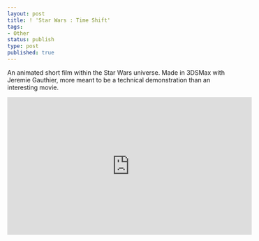 ```yaml
---
layout: post
title: ! 'Star Wars : Time Shift'
tags:
- Other
status: publish
type: post
published: true
---
```

An animated short film within the Star Wars universe. Made in 3DSMax with Jeremie Gauthier, more meant to be a technical demonstration than an interesting movie.


<iframe src="http://www.youtube.com/embed/1fFvJNeq9OA" frameborder="0" width="560" height="315"></iframe>